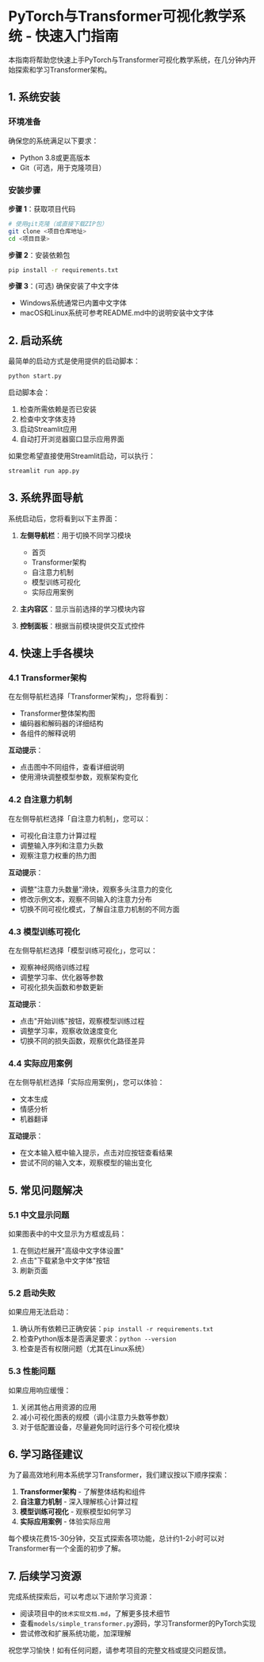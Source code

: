 # PyTorch与Transformer可视化教学系统 - 快速入门指南

本指南将帮助您快速上手PyTorch与Transformer可视化教学系统，在几分钟内开始探索和学习Transformer架构。

## 1. 系统安装

### 环境准备

确保您的系统满足以下要求：
- Python 3.8或更高版本
- Git（可选，用于克隆项目）

### 安装步骤

**步骤 1**：获取项目代码
```bash
# 使用git克隆（或直接下载ZIP包）
git clone <项目仓库地址>
cd <项目目录>
```

**步骤 2**：安装依赖包
```bash
pip install -r requirements.txt
```

**步骤 3**：(可选) 确保安装了中文字体
- Windows系统通常已内置中文字体
- macOS和Linux系统可参考README.md中的说明安装中文字体

## 2. 启动系统

最简单的启动方式是使用提供的启动脚本：

```bash
python start.py
```

启动脚本会：
1. 检查所需依赖是否已安装
2. 检查中文字体支持
3. 启动Streamlit应用
4. 自动打开浏览器窗口显示应用界面

如果您希望直接使用Streamlit启动，可以执行：

```bash
streamlit run app.py
```

## 3. 系统界面导航

系统启动后，您将看到以下主界面：

1. **左侧导航栏**：用于切换不同学习模块
   - 首页
   - Transformer架构
   - 自注意力机制
   - 模型训练可视化
   - 实际应用案例

2. **主内容区**：显示当前选择的学习模块内容

3. **控制面板**：根据当前模块提供交互式控件

## 4. 快速上手各模块

### 4.1 Transformer架构

在左侧导航栏选择「Transformer架构」，您将看到：
- Transformer整体架构图
- 编码器和解码器的详细结构
- 各组件的解释说明

**互动提示**：
- 点击图中不同组件，查看详细说明
- 使用滑块调整模型参数，观察架构变化

### 4.2 自注意力机制

在左侧导航栏选择「自注意力机制」，您可以：
- 可视化自注意力计算过程
- 调整输入序列和注意力头数
- 观察注意力权重的热力图

**互动提示**：
- 调整"注意力头数量"滑块，观察多头注意力的变化
- 修改示例文本，观察不同输入的注意力分布
- 切换不同可视化模式，了解自注意力机制的不同方面

### 4.3 模型训练可视化

在左侧导航栏选择「模型训练可视化」，您可以：
- 观察神经网络训练过程
- 调整学习率、优化器等参数
- 可视化损失函数和参数更新

**互动提示**：
- 点击"开始训练"按钮，观察模型训练过程
- 调整学习率，观察收敛速度变化
- 切换不同的损失函数，观察优化路径差异

### 4.4 实际应用案例

在左侧导航栏选择「实际应用案例」，您可以体验：
- 文本生成
- 情感分析
- 机器翻译

**互动提示**：
- 在文本输入框中输入提示，点击对应按钮查看结果
- 尝试不同的输入文本，观察模型的输出变化

## 5. 常见问题解决

### 5.1 中文显示问题

如果图表中的中文显示为方框或乱码：
1. 在侧边栏展开"高级中文字体设置"
2. 点击"下载紧急中文字体"按钮
3. 刷新页面

### 5.2 启动失败

如果应用无法启动：
1. 确认所有依赖已正确安装：`pip install -r requirements.txt`
2. 检查Python版本是否满足要求：`python --version`
3. 检查是否有权限问题（尤其在Linux系统）

### 5.3 性能问题

如果应用响应缓慢：
1. 关闭其他占用资源的应用
2. 减小可视化图表的规模（调小注意力头数等参数）
3. 对于低配置设备，尽量避免同时运行多个可视化模块

## 6. 学习路径建议

为了最高效地利用本系统学习Transformer，我们建议按以下顺序探索：

1. **Transformer架构** - 了解整体结构和组件
2. **自注意力机制** - 深入理解核心计算过程
3. **模型训练可视化** - 观察模型如何学习
4. **实际应用案例** - 体验实际应用

每个模块花费15-30分钟，交互式探索各项功能，总计约1-2小时可以对Transformer有一个全面的初步了解。

## 7. 后续学习资源

完成系统探索后，可以考虑以下进阶学习资源：

- 阅读项目中的`技术实现文档.md`，了解更多技术细节
- 查看`models/simple_transformer.py`源码，学习Transformer的PyTorch实现
- 尝试修改和扩展系统功能，加深理解

祝您学习愉快！如有任何问题，请参考项目的完整文档或提交问题反馈。 